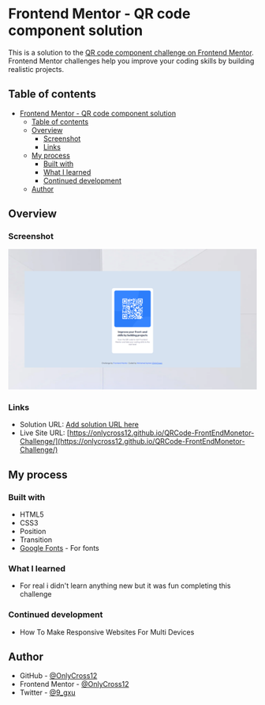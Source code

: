 # Frontend Mentor - QR code component solution

This is a solution to the [QR code component challenge on Frontend Mentor](https://www.frontendmentor.io/challenges/qr-code-component-iux_sIO_H). Frontend Mentor challenges help you improve your coding skills by building realistic projects. 

## Table of contents

- [Frontend Mentor - QR code component solution](#frontend-mentor---qr-code-component-solution)
  - [Table of contents](#table-of-contents)
  - [Overview](#overview)
    - [Screenshot](#screenshot)
    - [Links](#links)
  - [My process](#my-process)
    - [Built with](#built-with)
    - [What I learned](#what-i-learned)
    - [Continued development](#continued-development)
  - [Author](#author)


## Overview

### Screenshot

![Desktop Preview](./screenshots/Desktop.png)


### Links

- Solution URL: [Add solution URL here](https://your-solution-url.com)
- Live Site URL: [https://onlycross12.github.io/QRCode-FrontEndMonetor-Challenge/](https://onlycross12.github.io/QRCode-FrontEndMonetor-Challenge/)

## My process

### Built with

- HTML5
- CSS3
- Position
- Transition
- [Google Fonts](https://fonts.google.com/) - For fonts

### What I learned

- For real i didn't learn anything new but it was fun completing this challenge

### Continued development

- How To Make Responsive Websites For Multi Devices

## Author

- GitHub - [@OnlyCross12](https://github.com/OnlyCross12)
- Frontend Mentor - [@OnlyCross12](https://www.frontendmentor.io/profile/OnlyCross12)
- Twitter - [@9_gxu](https://twitter.com/9_gxu)